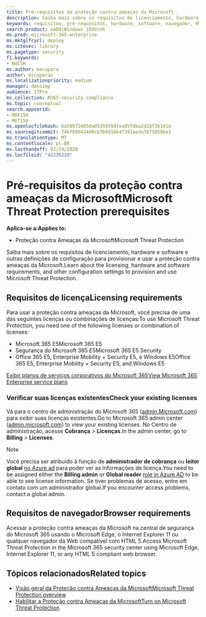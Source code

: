 ```yaml
---
title: Pré-requisitos da proteção contra ameaças da Microsoft
description: Saiba mais sobre os requisitos de licenciamento, hardware e software, além de outras configurações para proteção contra ameaças da Microsoft
keywords: requisitos, pré-requisitos, hardware, software, navegador, MTP, M365, licença
search.product: eADQiWindows 10XVcnh
ms.prod: microsoft-365-enterprise
ms.mktglfcycl: deploy
ms.sitesec: library
ms.pagetype: security
f1.keywords:
- NOCSH
ms.author: macapara
author: mjcaparas
ms.localizationpriority: medium
manager: dansimp
audience: ITPro
ms.collection: M365-security-compliance
ms.topic: conceptual
search.appverid:
- MOE150
- MET150
ms.openlocfilehash: ba50572405da05359594fea85fdba2d28f3b141b
ms.sourcegitcommit: 74bf600424d0cb7b9d16b4f391aeda7875058be1
ms.translationtype: MT
ms.contentlocale: pt-BR
ms.lasthandoff: 02/24/2020
ms.locfileid: "42235220"
---
```

# <a name="microsoft-threat-protection-prerequisites"></a><span data-ttu-id="4f1fd-104">Pré-requisitos da proteção contra ameaças da Microsoft</span><span class="sxs-lookup"><span data-stu-id="4f1fd-104">Microsoft Threat Protection prerequisites</span></span>

<span data-ttu-id="4f1fd-105">**Aplica-se a:**</span><span class="sxs-lookup"><span data-stu-id="4f1fd-105">**Applies to:**</span></span>
- <span data-ttu-id="4f1fd-106">Proteção contra Ameaças da Microsoft</span><span class="sxs-lookup"><span data-stu-id="4f1fd-106">Microsoft Threat Protection</span></span>



<span data-ttu-id="4f1fd-107">Saiba mais sobre os requisitos de licenciamento, hardware e software e outras definições de configuração para provisionar e usar a proteção contra ameaças da Microsoft.</span><span class="sxs-lookup"><span data-stu-id="4f1fd-107">Learn about the licensing, hardware and software requirements, and other configuration settings to provision and use Microsoft Threat Protection.</span></span>

## <a name="licensing-requirements"></a><span data-ttu-id="4f1fd-108">Requisitos de licença</span><span class="sxs-lookup"><span data-stu-id="4f1fd-108">Licensing requirements</span></span>
<span data-ttu-id="4f1fd-109">Para usar a proteção contra ameaças da Microsoft, você precisa de uma das seguintes licenças ou combinações de licenças:</span><span class="sxs-lookup"><span data-stu-id="4f1fd-109">To use Microsoft Threat Protection, you need one of the following licenses or combination of licenses:</span></span>

- <span data-ttu-id="4f1fd-110">Microsoft 365 E5</span><span class="sxs-lookup"><span data-stu-id="4f1fd-110">Microsoft 365 E5</span></span>
- <span data-ttu-id="4f1fd-111">Segurança do Microsoft 365 E5</span><span class="sxs-lookup"><span data-stu-id="4f1fd-111">Microsoft 365 E5 Security</span></span>
- <span data-ttu-id="4f1fd-112">Office 365 E5, Enterprise Mobility + Security E5, e Windows E5</span><span class="sxs-lookup"><span data-stu-id="4f1fd-112">Office 365 E5, Enterprise Mobility + Security E5, and Windows E5</span></span>

[<span data-ttu-id="4f1fd-113">Exibir planos de serviços corporativos do Microsoft 365</span><span class="sxs-lookup"><span data-stu-id="4f1fd-113">View Microsoft 365 Enterprise service plans</span></span>](https://www.microsoft.com/en-us/licensing/product-licensing/microsoft-365-enterprise)

### <a name="check-your-existing--licenses"></a><span data-ttu-id="4f1fd-114">Verificar suas licenças existentes</span><span class="sxs-lookup"><span data-stu-id="4f1fd-114">Check your existing  licenses</span></span>
<span data-ttu-id="4f1fd-115">Vá para o centro de administração do Microsoft 365 ([admin.Microsoft.com](https://admin.microsoft.com/)) para exibir suas licenças existentes.</span><span class="sxs-lookup"><span data-stu-id="4f1fd-115">Go to Microsoft 365 admin center ([admin.microsoft.com](https://admin.microsoft.com/)) to view your existing licenses.</span></span> <span data-ttu-id="4f1fd-116">No Centro de administração, acesse **Cobrança** > **Licenças**.</span><span class="sxs-lookup"><span data-stu-id="4f1fd-116">In the admin center, go to **Billing** > **Licenses**.</span></span>

>[!NOTE]
> <span data-ttu-id="4f1fd-117">Você precisa ser atribuído à função de **administrador de cobrança** ou **leitor global** [no Azure ad](https://docs.microsoft.com/azure/active-directory/users-groups-roles/directory-assign-admin-roles#available-roles) para poder ver as informações de licença.</span><span class="sxs-lookup"><span data-stu-id="4f1fd-117">You need to be assigned either the **Billing admin** or **Global reader** [role in Azure AD](https://docs.microsoft.com/azure/active-directory/users-groups-roles/directory-assign-admin-roles#available-roles) to be able to see license information.</span></span> <span data-ttu-id="4f1fd-118">Se tiver problemas de acesso, entre em contato com um administrador global.</span><span class="sxs-lookup"><span data-stu-id="4f1fd-118">If you encounter access problems, contact a global admin.</span></span>

## <a name="browser-requirements"></a><span data-ttu-id="4f1fd-119">Requisitos de navegador</span><span class="sxs-lookup"><span data-stu-id="4f1fd-119">Browser requirements</span></span>
<span data-ttu-id="4f1fd-120">Acessar a proteção contra ameaças da Microsoft na central de segurança do Microsoft 365 usando o Microsoft Edge, o Internet Explorer 11 ou qualquer navegador da Web compatível com HTML 5.</span><span class="sxs-lookup"><span data-stu-id="4f1fd-120">Access Microsoft Threat Protection in the Microsoft 365 security center using Microsoft Edge, Internet Explorer 11, or any HTML 5 compliant web browser.</span></span>

## <a name="related-topics"></a><span data-ttu-id="4f1fd-121">Tópicos relacionados</span><span class="sxs-lookup"><span data-stu-id="4f1fd-121">Related topics</span></span>
- [<span data-ttu-id="4f1fd-122">Visão geral da Proteção contra Ameaças da Microsoft</span><span class="sxs-lookup"><span data-stu-id="4f1fd-122">Microsoft Threat Protection overview</span></span>](microsoft-threat-protection.md)
- [<span data-ttu-id="4f1fd-123">Habilitar a Proteção contra Ameaças da Microsoft</span><span class="sxs-lookup"><span data-stu-id="4f1fd-123">Turn on Microsoft Threat Protection</span></span>](mtp-enable.md)
